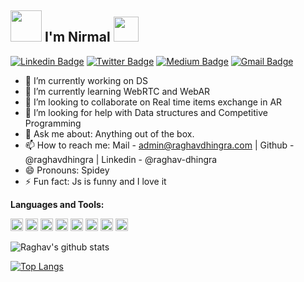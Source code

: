 ## <img src="https://i.pinimg.com/originals/00/4b/17/004b173f6e3d6843df10114e087f30a8.gif" width="50" height="50" /> I'm Nirmal <img src="https://media.tenor.com/images/3b388fe03da271d2674faf85eb7c3fcd/tenor.gif" width=40 height=40 /> 

[![Linkedin Badge](https://img.shields.io/badge/-RaghavDhingra-blue?style=social&logo=Linkedin&logoColor=blue&link=https://www.linkedin.com/in/raghav-dhingra)](https://www.linkedin.com/in/raghav-dhingra/)
[![Twitter Badge](https://img.shields.io/badge/-@raghavdhingra15-1ca0f1?style=social&logo=twitter&logoColor=blue&link=https://twitter.com/raghavdhingra15)](https://twitter.com/raghavdhingra15)
[![Medium Badge](https://img.shields.io/badge/-@raghav.dhingra15-03a57a?style=social&labelColor=black&logo=Medium&link=https://medium.com/@raghav.dhingra15)](https://medium.com/@raghav.dhingra15)
[![Gmail Badge](https://img.shields.io/badge/-GMail-c14438?style=social&logo=Gmail&logoColor=red&link=mailto:admin@raghavdhingra.com)](mailto:admin@raghavdhingra.com)

- 🔭 I’m currently working on DS
- 🌱 I’m currently learning WebRTC and WebAR
- 👯 I’m looking to collaborate on Real time items exchange in AR
- 🤔 I’m looking for help with Data structures and Competitive Programming
- 💬 Ask me about: Anything out of the box.
- 📫 How to reach me: Mail - admin@raghavdhingra.com | Github - @raghavdhingra | Linkedin - @raghav-dhingra
- 😄 Pronouns: Spidey
- ⚡ Fun fact: Js is funny and I love it


**Languages and Tools:**  

<code><img height="20" src="https://upload.wikimedia.org/wikipedia/commons/thumb/c/c3/Python-logo-notext.svg/165px-Python-logo-notext.svg.png"></code>
<code><img height="20" src="https://html5hive.org/wp-content/uploads/2014/06/js_800x800-619x619.jpg.webp"></code>
<code><img height="20" src="https://sentry.io/_assets/logos/django-f6f336cde20615169bbf4441c748188dd9903908bc6af952df3bd8f899c55a41.svg"></code>
<code><img height="20" src="https://upload.wikimedia.org/wikipedia/commons/thumb/a/a7/React-icon.svg/640px-React-icon.svg.png"></code>
<code><img height="20" src="https://sentry.io/_assets/logos/node-3424bd51a773808e4b2473878d45009ded79ac1a897b64de6fb68b8e0dd4a697.svg"></code>
<code><img height="20" src="https://www.oracle.com/a/ocom/img/obic-java-cup.svg"></code>
<code><img height="20" src="https://www.postgresql.org/media/img/about/press/elephant.png"></code>
<code><img height="20" src="https://avatars3.githubusercontent.com/u/18133"></code>


![Raghav's github stats](https://github-readme-stats.vercel.app/api?username=raghavdhingra&show_icons=true&theme=radical)

[![Top Langs](https://github-readme-stats.vercel.app/api/top-langs/?username=raghavdhingra&layout=compact)](https://github.com/anuraghazra/github-readme-stats)
